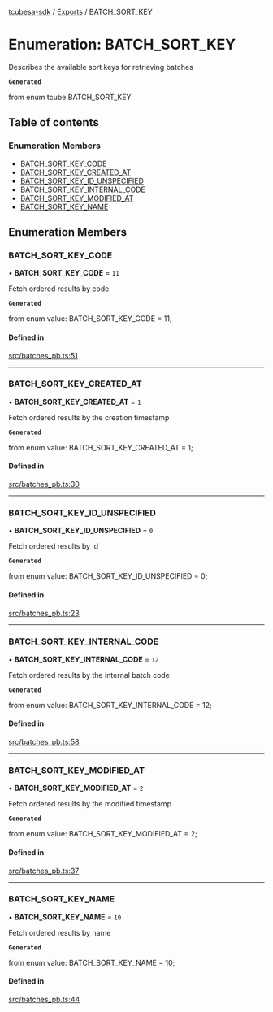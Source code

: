 [tcubesa-sdk](../README.md) / [Exports](../modules.md) / BATCH\_SORT\_KEY

# Enumeration: BATCH\_SORT\_KEY

Describes the available sort keys for retrieving batches

**`Generated`**

from enum tcube.BATCH_SORT_KEY

## Table of contents

### Enumeration Members

- [BATCH\_SORT\_KEY\_CODE](BATCH_SORT_KEY.md#batch_sort_key_code)
- [BATCH\_SORT\_KEY\_CREATED\_AT](BATCH_SORT_KEY.md#batch_sort_key_created_at)
- [BATCH\_SORT\_KEY\_ID\_UNSPECIFIED](BATCH_SORT_KEY.md#batch_sort_key_id_unspecified)
- [BATCH\_SORT\_KEY\_INTERNAL\_CODE](BATCH_SORT_KEY.md#batch_sort_key_internal_code)
- [BATCH\_SORT\_KEY\_MODIFIED\_AT](BATCH_SORT_KEY.md#batch_sort_key_modified_at)
- [BATCH\_SORT\_KEY\_NAME](BATCH_SORT_KEY.md#batch_sort_key_name)

## Enumeration Members

### BATCH\_SORT\_KEY\_CODE

• **BATCH\_SORT\_KEY\_CODE** = ``11``

Fetch ordered results by code

**`Generated`**

from enum value: BATCH_SORT_KEY_CODE = 11;

#### Defined in

[src/batches_pb.ts:51](https://github.com/TCUBEAI-TECHNOLOGIES-PRIVATE-LIMITED/ts-sdk/blob/3c64799/src/batches_pb.ts#L51)

___

### BATCH\_SORT\_KEY\_CREATED\_AT

• **BATCH\_SORT\_KEY\_CREATED\_AT** = ``1``

Fetch ordered results by the creation timestamp

**`Generated`**

from enum value: BATCH_SORT_KEY_CREATED_AT = 1;

#### Defined in

[src/batches_pb.ts:30](https://github.com/TCUBEAI-TECHNOLOGIES-PRIVATE-LIMITED/ts-sdk/blob/3c64799/src/batches_pb.ts#L30)

___

### BATCH\_SORT\_KEY\_ID\_UNSPECIFIED

• **BATCH\_SORT\_KEY\_ID\_UNSPECIFIED** = ``0``

Fetch ordered results by id

**`Generated`**

from enum value: BATCH_SORT_KEY_ID_UNSPECIFIED = 0;

#### Defined in

[src/batches_pb.ts:23](https://github.com/TCUBEAI-TECHNOLOGIES-PRIVATE-LIMITED/ts-sdk/blob/3c64799/src/batches_pb.ts#L23)

___

### BATCH\_SORT\_KEY\_INTERNAL\_CODE

• **BATCH\_SORT\_KEY\_INTERNAL\_CODE** = ``12``

Fetch ordered results by the internal batch code

**`Generated`**

from enum value: BATCH_SORT_KEY_INTERNAL_CODE = 12;

#### Defined in

[src/batches_pb.ts:58](https://github.com/TCUBEAI-TECHNOLOGIES-PRIVATE-LIMITED/ts-sdk/blob/3c64799/src/batches_pb.ts#L58)

___

### BATCH\_SORT\_KEY\_MODIFIED\_AT

• **BATCH\_SORT\_KEY\_MODIFIED\_AT** = ``2``

Fetch ordered results by the modified timestamp

**`Generated`**

from enum value: BATCH_SORT_KEY_MODIFIED_AT = 2;

#### Defined in

[src/batches_pb.ts:37](https://github.com/TCUBEAI-TECHNOLOGIES-PRIVATE-LIMITED/ts-sdk/blob/3c64799/src/batches_pb.ts#L37)

___

### BATCH\_SORT\_KEY\_NAME

• **BATCH\_SORT\_KEY\_NAME** = ``10``

Fetch ordered results by name

**`Generated`**

from enum value: BATCH_SORT_KEY_NAME = 10;

#### Defined in

[src/batches_pb.ts:44](https://github.com/TCUBEAI-TECHNOLOGIES-PRIVATE-LIMITED/ts-sdk/blob/3c64799/src/batches_pb.ts#L44)

